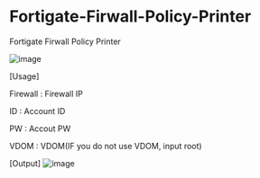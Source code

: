 # Fortigate-Firwall-Policy-Printer
Fortigate Firwall Policy Printer

![image](https://user-images.githubusercontent.com/77911228/216897818-b3fc6fab-f496-49cd-9ac2-1f26cbf8909a.png)

[Usage]

Firewall : Firewall IP

ID : Account ID

PW : Accout PW

VDOM : VDOM(IF you do not use VDOM, input root)

[Output]
![image](https://user-images.githubusercontent.com/77911228/216898372-17cbe17c-c96b-4781-afaa-62a977ea858d.png)
